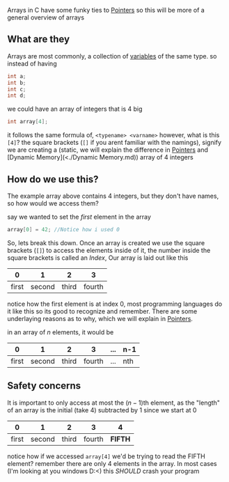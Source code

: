 Arrays in C have some funky ties to [Pointers](<./Pointers.md>) so this will be more of a general overview of arrays

## What are they
Arrays are most commonly, a collection of [variables](<./Variables.md>) of the same type. so instead of having

```c
int a;
int b;
int c;
int d;
```

we could have an array of integers that is 4 big
```c
int array[4];
```
it follows the same formula of, `<typename> <varname>` however, what is this `[4]`? the square brackets (`[]` if you arent familiar with the namings), signify we are creating a (static, we will explain the difference in [Pointers](<./Pointers.md>) and [Dynamic Memory](<./Dynamic Memory.md)) array of 4 integers 

## How do we use this?
The example array above contains 4 integers, but they don't have names, so how would we access them?

say we wanted to set the *first* element in the array
```c
array[0] = 42; //Notice how i used 0
```

So, lets break this down. Once an array is created we use the square brackets (`[]`) to access the elements inside of it, the number inside the square brackets is called an *Index*, Our array is laid out like this

| 0 | 1 | 2 | 3 |
|---|---|---|---|
| first | second | third | fourth |

notice how the first element is at index 0, most programming languages do it like this so its good to recognize and remember. There are some underlaying reasons as to why, which we will explain in [Pointers](<./Pointers.md>). 

in an array of $n$ elements, it would be

| 0 | 1 | 2 | 3 | ... | n-1 |
| --- | --- | --- | --- | --- | --- |
| first | second | third | fourth | ... | nth |


## Safety concerns

It is important to only access at most the ($n-1$)th element, as the "length" of an array is the initial (take 4) subtracted by 1 since we start at 0

| 0 | 1 | 2 | 3 | 4 |
|---|---|---|---| --- |
| first | second | third | fourth | __**FIFTH**__ |
notice how if we accessed `array[4]` we'd be trying to read the FIFTH element? remember there are only 4 elements in the array. In most cases (I'm looking at you windows D:<) this *SHOULD* crash your program


